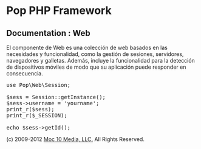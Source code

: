 Pop PHP Framework
=================

Documentation : Web
-------------------

El componente de Web es una colección de web basados ​​en las necesidades y funcionalidad, como la gestión de sesiones, servidores, navegadores y galletas. Además, incluye la funcionalidad para la detección de dispositivos móviles de modo que su aplicación puede responder en consecuencia.

<pre>
use Pop\Web\Session;

$sess = Session::getInstance();
$sess->username = 'yourname';
print_r($sess);
print_r($_SESSION);

echo $sess->getId();
</pre>

(c) 2009-2012 [Moc 10 Media, LLC.](http://www.moc10media.com) All Rights Reserved.
